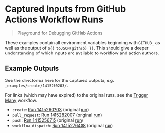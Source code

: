 # Captured Inputs from GitHub Actions Workflow Runs

> Playground for Debugging GitHub Actions

These examples contain all environment variables beginning with `GITHUB_` as
well as the output of `${{ toJSON(github) }}`. This should give a deeper
understanding of which inputs are available to workflow and action authors.

## Example Outputs

See the directories here for the captured outputs, e.g.
`_examples/create/1415260203/`.

For links (which may have expired) to the original runs, see the
[Trigger Many][1] workflow.

-   `create`: [Run 1415260203][3] (original [run][2])
-   `pull_request`: [Run 1415282007][9] (original [run][8])
-   `push`: [Run 1415256715][5] (original [run][4])
-   `workflow_dispatch`: [Run 1415276408][7] (original [run][6])

[1]: https://github.com/dhermes/actions-playground/actions/workflows/trigger-many.yml
[2]: https://github.com/dhermes/actions-playground/actions/runs/1415260203
[3]: _examples/create/1415260203
[4]: https://github.com/dhermes/actions-playground/actions/runs/1415256715
[5]: _examples/push/1415256715
[6]: https://github.com/dhermes/actions-playground/actions/runs/1415276408
[7]: _examples/workflow_dispatch/1415276408
[8]: https://github.com/dhermes/actions-playground/actions/runs/1415282007
[9]: _examples/pull_request/1415282007
